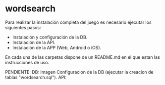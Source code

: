 # wordsearch

Para realizar la instalación completa del juego es necesario ejecutar los siguientes pasos:
 - Instalación y configuración de la DB.
 - Instalación de la API.
 - Instalación de la APP (Web, Android o iOS).

En cada una de las carpetas dispone de un README.md en el que estan las instrucciones de uso.






PENDIENTE:
    DB: 
        Imagen
        Configuracion de la DB (ejecutar la creacion de tablas "wordsearch.sql").
    API:
        